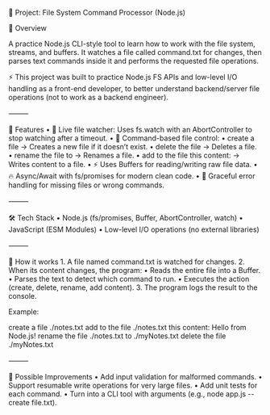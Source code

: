 📄 Project: File System Command Processor (Node.js)

📝 Overview

A practice Node.js CLI-style tool to learn how to work with the file system, streams, and buffers.
It watches a file called command.txt for changes, then parses text commands inside it and performs the requested file operations.

⚡️ This project was built to practice Node.js FS APIs and low-level I/O handling as a front-end developer, to better understand backend/server file operations (not to work as a backend engineer).

⸻

🚀 Features
• 📡 Live file watcher: Uses fs.watch with an AbortController to stop watching after a timeout.
• 📝 Command-based file control:
• create a file <path> → Creates a new file if it doesn’t exist.
• delete the file <path> → Deletes a file.
• rename the file <oldPath> to <newPath> → Renames a file.
• add to the file <path> this content: <content> → Writes content to a file.
• ⚡ Uses Buffers for reading/writing raw file data.
• 🔥 Async/Await with fs/promises for modern clean code.
• 🧹 Graceful error handling for missing files or wrong commands.

⸻

🛠️ Tech Stack
• Node.js (fs/promises, Buffer, AbortController, watch)
• JavaScript (ESM Modules)
• Low-level I/O operations (no external libraries)

⸻

📌 How it works 1. A file named command.txt is watched for changes. 2. When its content changes, the program:
• Reads the entire file into a Buffer.
• Parses the text to detect which command to run.
• Executes the action (create, delete, rename, add content). 3. The program logs the result to the console.

Example:

create a file ./notes.txt
add to the file ./notes.txt this content: Hello from Node.js!
rename the file ./notes.txt to ./myNotes.txt
delete the file ./myNotes.txt

⸻

🧩 Possible Improvements
• Add input validation for malformed commands.
• Support resumable write operations for very large files.
• Add unit tests for each command.
• Turn into a CLI tool with arguments (e.g., node app.js --create file.txt).
